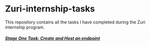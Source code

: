 # Zuri-internship-tasks

This repository contains all the tasks I have completed during the Zuri internship program.

##### [Stage One Task: Create and Host an endpoint](https://github.com/jumaantony/zuri-internship-tasks/tree/main/Task_1)